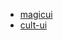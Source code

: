 - [magicui](https://github.com/magicuidesign/magicui)
- [cult-ui](https://github.com/nolly-studio/cult-ui)

